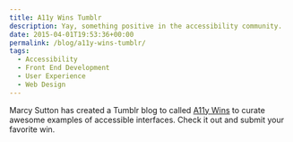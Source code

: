 ```yaml
---
title: A11y Wins Tumblr
description: Yay, something positive in the accessibility community.
date: 2015-04-01T19:53:36+00:00
permalink: /blog/a11y-wins-tumblr/
tags:
  - Accessibility
  - Front End Development
  - User Experience
  - Web Design
---
```


Marcy Sutton has created a Tumblr blog to called [A11y Wins](http://a11ywins.tumblr.com) to curate awesome examples of accessible interfaces. Check it out and submit your favorite win.
